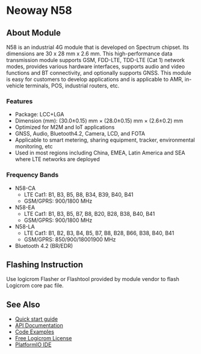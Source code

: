 # Neoway N58

## About Module

N58 is an industrial 4G module that is developed on Spectrum chipset. Its dimensions are 30 x 28 mm x 2.6 mm. This high-performance data transmission module supports GSM, FDD-LTE, TDD-LTE (Cat 1) network modes, provides various hardware interfaces, supports audio and video functions and BT connectivity, and optionally supports GNSS. This module is easy for customers to develop applications and is applicable to AMR, in-vehicle terminals, POS, industrial routers, etc.

### Features

* Package: LCC+LGA 
* Dimension (mm): (30.0±0.15) mm × (28.0±0.15) mm × (2.6±0.2) mm
* Optimized for M2M and IoT applications
* GNSS, Audio, Bluetooth4.2, Camera, LCD, and FOTA
* Applicable to smart metering, sharing equipment, tracker, environmental monitoring, etc
* Used in most regions including China, EMEA, Latin America and SEA where LTE networks are deployed

### Frequency Bands

* N58-CA
  * LTE Cat1: B1, B3, B5, B8, B34, B39, B40, B41
  * GSM/GPRS: 900/1800 MHz
* N58-EA
  * LTE Cat1: B1, B3, B5, B7, B8, B20, B28, B38, B40, B41
  * GSM/GPRS: 900/1800 MHz
* N58-LA
  * LTE Cat1: B1, B2, B3, B4, B5, B7, B8, B28, B66, B38, B40, B41
  * GSM/GPRS: 850/900/18001900 MHz
* Bluetooth 4.2 (BR/EDR)

## Flashing Instruction

Use logicrom Flasher or Flashtool provided by module vendor to flash Logicrom core pac file.

## See Also

* [Quick start guide](https://docs.logicrom.com/en/latest/book/quick_start.html)
* [API Documentation](https://docs.logicrom.com/en/latest/)
* [Code Examples](https://github.com/waybyte/platform-logicrom/tree/master/examples)
* [Free Logicrom License](https://waybyte.in/devices/register)
* [PlatformIO IDE](https://platformio.org/platformio-ide)
